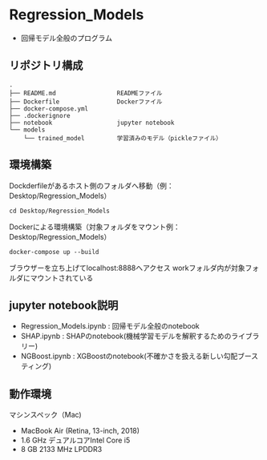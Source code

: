 # Regression_Models
* 回帰モデル全般のプログラム

## リポジトリ構成
```
.
├── README.md                 READMEファイル
├── Dockerfile                Dockerファイル
├── docker-compose.yml
├── .dockerignore    
├── notebook                  jupyter notebook
└── models                    
    └── trained_model         学習済みのモデル（pickleファイル）
```

## 環境構築
Dockderfileがあるホスト側のフォルダへ移動（例：Desktop/Regression_Models）
```
cd Desktop/Regression_Models
```

Dockerによる環境構築（対象フォルダをマウント例：Desktop/Regression_Models）
```
docker-compose up --build
```

ブラウザーを立ち上げてlocalhost:8888へアクセス
workフォルダ内が対象フォルダにマウントされている

## jupyter notebook説明
* Regression_Models.ipynb : 回帰モデル全般のnotebook
* SHAP.ipynb : SHAPのnotebook(機械学習モデルを解釈するためのライブラリー)
* NGBoost.ipynb : XGBoostのnotebook(不確かさを扱える新しい勾配ブースティング)

## 動作環境
マシンスペック（Mac)
- MacBook Air (Retina, 13-inch, 2018)
- 1.6 GHz デュアルコアIntel Core i5
- 8 GB 2133 MHz LPDDR3